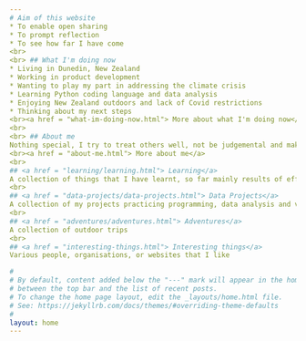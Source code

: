 ```yaml
---
# Aim of this website
* To enable open sharing
* To prompt reflection
* To see how far I have come
<br>
<br> ## What I'm doing now
* Living in Dunedin, New Zealand
* Working in product development
* Wanting to play my part in addressing the climate crisis
* Learning Python coding language and data analysis
* Enjoying New Zealand outdoors and lack of Covid restrictions
* Thinking about my next steps
<br><a href = "what-im-doing-now.html"> More about what I'm doing now</a>
<br>
<br> ## About me
Nothing special, I try to treat others well, not be judgemental and make others smile. How well I achieve this is unclear
<br><a href = "about-me.html"> More about me</a>
<br>
## <a href = "learning/learning.html"> Learning</a>
A collection of things that I have learnt, so far mainly results of efforts to develop my programming skills or creating this website
<br>	
## <a href = "data-projects/data-projects.html"> Data Projects</a>
A collection of my projects practicing programming, data analysis and visualisation
<br>
## <a href = "adventures/adventures.html"> Adventures</a>
A collection of outdoor trips
<br>	
## <a href = "interesting-things.html"> Interesting things</a>
Various people, organisations, or websites that I like

#
# By default, content added below the "---" mark will appear in the home page
# between the top bar and the list of recent posts.
# To change the home page layout, edit the _layouts/home.html file.
# See: https://jekyllrb.com/docs/themes/#overriding-theme-defaults
#
layout: home
---
```

